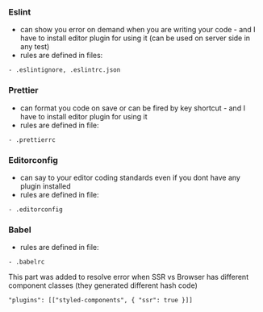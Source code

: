 ### Eslint 
- can show you error on demand when you are writing your code - and I have to install editor plugin for using it (can be used on server side in any test)
- rules are defined in files:
```plain
- .eslintignore, .eslintrc.json
```
### Prettier 
- can format you code on save or can be fired by key shortcut - and I have to install editor plugin for using it
- rules are defined in file:
```plain
- .prettierrc
```
### Editorconfig 
- can say to your editor coding standards even if you dont have any plugin installed
- rules are defined in file:
```plain
- .editorconfig
```

### Babel

- rules are defined in file:
```plain
- .babelrc
```

This part was added to resolve error when SSR vs Browser has different component classes (they generated different hash code)
```plain
"plugins": [["styled-components", { "ssr": true }]]
```
